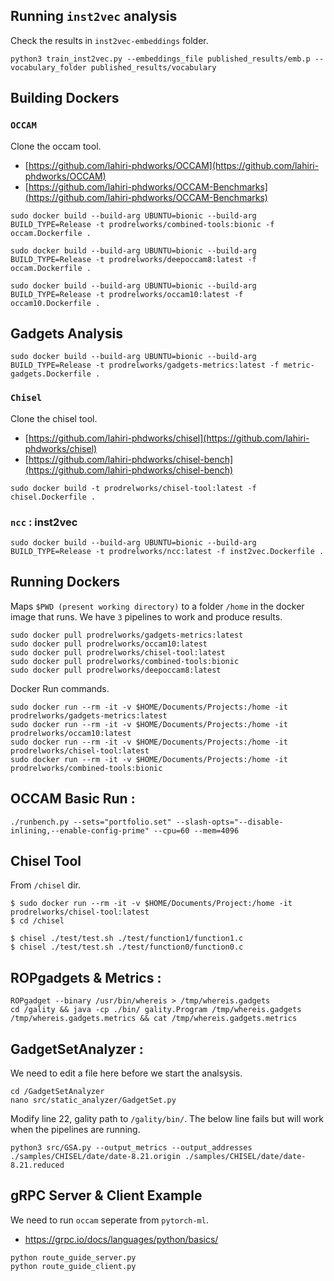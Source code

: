 ## Running `inst2vec` analysis

Check the results in ```inst2vec-embeddings``` folder. 

```
python3 train_inst2vec.py --embeddings_file published_results/emb.p --vocabulary_folder published_results/vocabulary 
```

## Building Dockers

### `OCCAM`

Clone the occam tool. 

- [https://github.com/lahiri-phdworks/OCCAM](https://github.com/lahiri-phdworks/OCCAM)
- [https://github.com/lahiri-phdworks/OCCAM-Benchmarks](https://github.com/lahiri-phdworks/OCCAM-Benchmarks)

```
sudo docker build --build-arg UBUNTU=bionic --build-arg BUILD_TYPE=Release -t prodrelworks/combined-tools:bionic -f occam.Dockerfile .
```

```
sudo docker build --build-arg UBUNTU=bionic --build-arg BUILD_TYPE=Release -t prodrelworks/deepoccam8:latest -f occam.Dockerfile .
```

```
sudo docker build --build-arg UBUNTU=bionic --build-arg BUILD_TYPE=Release -t prodrelworks/occam10:latest -f occam10.Dockerfile .
```

## Gadgets Analysis 

```
sudo docker build --build-arg UBUNTU=bionic --build-arg BUILD_TYPE=Release -t prodrelworks/gadgets-metrics:latest -f metric-gadgets.Dockerfile .
```

### `Chisel`

Clone the chisel tool. 

- [https://github.com/lahiri-phdworks/chisel](https://github.com/lahiri-phdworks/chisel)
- [https://github.com/lahiri-phdworks/chisel-bench](https://github.com/lahiri-phdworks/chisel-bench)

```
sudo docker build -t prodrelworks/chisel-tool:latest -f chisel.Dockerfile .
```

### `ncc` : inst2vec 

```
sudo docker build --build-arg UBUNTU=bionic --build-arg BUILD_TYPE=Release -t prodrelworks/ncc:latest -f inst2vec.Dockerfile .
```

## Running Dockers

Maps ```$PWD (present working directory)``` to a folder ```/home``` in the docker image that runs. We have ```3``` pipelines to work and produce results. 

```
sudo docker pull prodrelworks/gadgets-metrics:latest
sudo docker pull prodrelworks/occam10:latest
sudo docker pull prodrelworks/chisel-tool:latest
sudo docker pull prodrelworks/combined-tools:bionic
sudo docker pull prodrelworks/deepoccam8:latest
```

Docker Run commands. 

```
sudo docker run --rm -it -v $HOME/Documents/Projects:/home -it prodrelworks/gadgets-metrics:latest
sudo docker run --rm -it -v $HOME/Documents/Projects:/home -it prodrelworks/occam10:latest
sudo docker run --rm -it -v $HOME/Documents/Projects:/home -it prodrelworks/chisel-tool:latest
sudo docker run --rm -it -v $HOME/Documents/Projects:/home -it prodrelworks/combined-tools:bionic
```

## OCCAM Basic Run : 

```
./runbench.py --sets="portfolio.set" --slash-opts="--disable-inlining,--enable-config-prime" --cpu=60 --mem=4096
```

## Chisel Tool 

From ```/chisel``` dir.

```
$ sudo docker run --rm -it -v $HOME/Documents/Project:/home -it prodrelworks/chisel-tool:latest
$ cd /chisel
```

```
$ chisel ./test/test.sh ./test/function1/function1.c
$ chisel ./test/test.sh ./test/function0/function0.c
```

## ROPgadgets & Metrics : 

```
ROPgadget --binary /usr/bin/whereis > /tmp/whereis.gadgets
cd /gality && java -cp ./bin/ gality.Program /tmp/whereis.gadgets /tmp/whereis.gadgets.metrics && cat /tmp/whereis.gadgets.metrics
```

## GadgetSetAnalyzer : 

We need to edit a file here before we start the analsysis. 

```
cd /GadgetSetAnalyzer
nano src/static_analyzer/GadgetSet.py 
```
Modify line 22, gality path to ```/gality/bin/```. The below line fails but will work when the pipelines are running. 

```
python3 src/GSA.py --output_metrics --output_addresses ./samples/CHISEL/date/date-8.21.origin ./samples/CHISEL/date/date-8.21.reduced 
```

## gRPC Server & Client Example

We need to run ```occam``` seperate from ```pytorch-ml```. 

- https://grpc.io/docs/languages/python/basics/

```
python route_guide_server.py
python route_guide_client.py
```
